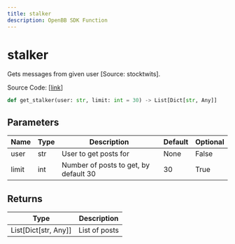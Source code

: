 ```yaml
---
title: stalker
description: OpenBB SDK Function
---
```


# stalker

Gets messages from given user [Source: stocktwits].

Source Code: [[link](https://github.com/OpenBB-finance/OpenBBTerminal/tree/main/openbb_terminal/common/behavioural_analysis/stocktwits_model.py#L103)]

```python
def get_stalker(user: str, limit: int = 30) -> List[Dict[str, Any]]
```
## Parameters

| Name | Type | Description | Default | Optional |
| ---- | ---- | ----------- | ------- | -------- |
| user | str | User to get posts for | None | False |
| limit | int | Number of posts to get, by default 30 | 30 | True |

## Returns

| Type | Description |
| ---- | ----------- |
| List[Dict[str, Any]] | List of posts |

